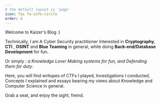 ```yaml
---
# the default layout is 'page'
icon: fas fa-info-circle
order: 4
---
```


Welcome to Kaizer's Blog :)

Technically, I am A Cyber Security practitioner Interested in **Cryptography**, **CTI** , **OSINT** and **Blue Teaming** in general, while doing **Back-end/Database Development** for fun. 

Or simply : *a Knowledge Lover Making systems for fun, and Defending them for duty*.

Here, you will find writupes of CTFs I played, Investigations I conducted, Concepts I explained and essays bearing my views about Knowledge and Computer Science in general.

Grab a seat, and enjoy the sight, freind.